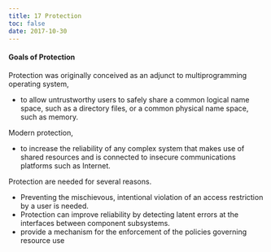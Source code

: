```yaml
---
title: 17 Protection
toc: false
date: 2017-10-30
---
```


#### Goals of Protection

Protection was originally conceived as an adjunct to multiprogramming operating system,

* to allow untrustworthy users to safely share a common logical name space, such as a directory files, or a common physical name space, such as memory.

Modern protection,

* to increase the reliability of any complex system that makes use of shared resources and is connected to insecure communications platforms such as Internet.

Protection are needed for several reasons.

* Preventing the mischievous, intentional violation of an access restriction by a user is needed.
* Protection can improve reliability by detecting latent errors at the interfaces between component subsystems.
* provide a mechanism for the enforcement of the policies governing resource use
